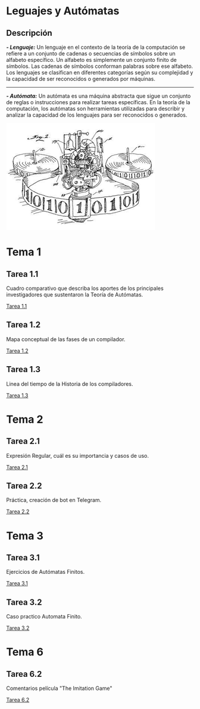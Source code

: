 # Leguajes y Autómatas

## Descripción

***- Lenguaje:***
Un lenguaje en el contexto de la teoría de la computación se refiere a un conjunto de cadenas o secuencias de símbolos sobre un alfabeto específico. Un alfabeto es simplemente un conjunto finito de símbolos. Las cadenas de símbolos conforman palabras sobre ese alfabeto. Los lenguajes se clasifican en diferentes categorías según su complejidad y la capacidad de ser reconocidos o generados por máquinas.
*****
***- Autómata:***
Un autómata es una máquina abstracta que sigue un conjunto de reglas o instrucciones para realizar tareas específicas. En la teoría de la computación, los autómatas son herramientas utilizadas para describir y analizar la capacidad de los lenguajes para ser reconocidos o generados.

![Imagen del tema](https://github.com/Itzel-Paola-Garcia/LeguajesAutomatas/blob/main/LenguajeyAutomata.jpg)

# Tema 1
## Tarea 1.1
Cuadro comparativo que describa los aportes de los principales investigadores que sustentaron la Teoría de Autómatas.

[Tarea 1.1](https://github.com/Itzel-Paola-Garcia/LeguajesAutomatas/blob/main/Tema1/Historia%20y%20evoluci%C3%B3n%20de%20La%20Teor%C3%ADa%20%20de%20Aut%C3%B3matas%20y%20Lenguajes%20Formales.pdf)

## Tarea 1.2
Mapa conceptual de las fases de un compilador.

[Tarea 1.2](https://github.com/Itzel-Paola-Garcia/LeguajesAutomatas/blob/main/Fases%20de%20un%20compilador.pdf)

## Tarea 1.3
Linea del tiempo de la Historia de los compiladores.

[Tarea 1.3](https://github.com/Itzel-Paola-Garcia/LeguajesAutomatas/blob/main/Historia%20de%20los%20compiladores.pdf)

# Tema 2
## Tarea 2.1
 Expresión Regular, cuál es su importancia y casos de uso.

[Tarea 2.1](https://github.com/Itzel-Paola-Garcia/LeguajesAutomatas/blob/main/Tema%202/Tarea%202.1.pdf)

## Tarea 2.2
 Práctica, creación de bot en Telegram.

[Tarea 2.2](https://github.com/Itzel-Paola-Garcia/LeguajesAutomatas/blob/main/Tema%202/Tarea%202_2/Tarea%202_2.ipynb)

# Tema 3
## Tarea 3.1
Ejercicios de Autómatas Finitos.

[Tarea 3.1](https://github.com/Itzel-Paola-Garcia/LeguajesAutomatas/blob/main/Tema%203/Tarea%203.1.pdf)

## Tarea 3.2
Caso practico Automata Finito.

[Tarea 3.2](https://github.com/Itzel-Paola-Garcia/LeguajesAutomatas/blob/main/Tema%203/Tarea%203.2.md)
# Tema 6
## Tarea 6.2
Comentarios película "The Imitation Game"

[Tarea 6.2](https://github.com/Itzel-Paola-Garcia/LeguajesAutomatas/blob/main/C%C3%B3digo%20Enigma.pdf)


